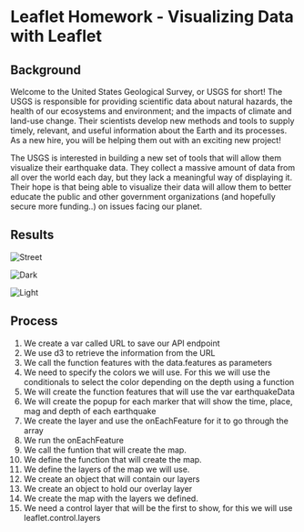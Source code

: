 # Leaflet Homework - Visualizing Data with Leaflet

## Background

Welcome to the United States Geological Survey, or USGS for short! The USGS is responsible for providing scientific data about natural hazards, the health of our ecosystems and environment; and the impacts of climate and land-use change. Their scientists develop new methods and tools to supply timely, relevant, and useful information about the Earth and its processes. As a new hire, you will be helping them out with an exciting new project!

The USGS is interested in building a new set of tools that will allow them visualize their earthquake data. They collect a massive amount of data from all over the world each day, but they lack a meaningful way of displaying it. Their hope is that being able to visualize their data will allow them to better educate the public and other government organizations (and hopefully secure more funding..) on issues facing our planet.

## Results


![Street](https://github.com/anajuarezar/leaflet-challenge/blob/main/Images/Street.png)

![Dark](https://github.com/anajuarezar/leaflet-challenge/blob/main/Images/Dark.png)

![Light](https://github.com/anajuarezar/leaflet-challenge/blob/main/Images/Street.png)

## Process

1. We  create a var called URL to save our API endpoint
2. We use d3 to retrieve the information from the URL
3. We call the function features with the data.features as parameters
4.  We need to specify the colors we will use. For this we will use the conditionals to select the color depending on the depth using a function
5.  We will create the function features that will use the var earthquakeData
6.  We will create the popup for each marker that will show the time, place, mag and depth of each earthquake
7.  We create the layer and use the onEachFeature for it to go through the array
8.  We run the onEachFeature
9.  We call the funtion that will create the map. 
10.  We define the function that will create the map.
11.  We define the layers of the map we will use.
12.  We create an object that will contain our layers
13.  We create an object to hold our overlay layer
14.  We create the map with the layers we defined.
15.  We need a control layer that will be the first to show, for this we will use leaflet.control.layers
